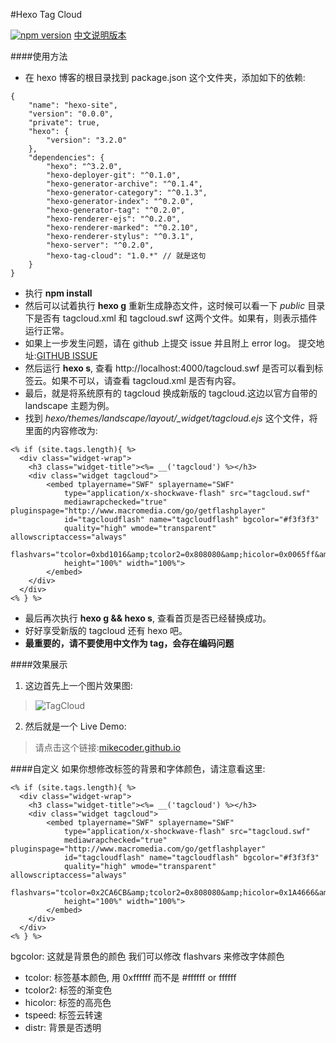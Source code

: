 #Hexo Tag Cloud

[![npm version](https://badge.fury.io/js/hexo-tag-cloud.svg)](https://badge.fury.io/js/hexo-tag-cloud)
[中文说明版本](./README.CN.md)

####使用方法

+ 在 hexo 博客的根目录找到 package.json 这个文件夹，添加如下的依赖:
```
{
    "name": "hexo-site",
    "version": "0.0.0",
    "private": true,
    "hexo": {
        "version": "3.2.0"
    },
    "dependencies": {
        "hexo": "^3.2.0",
        "hexo-deployer-git": "^0.1.0",
        "hexo-generator-archive": "^0.1.4",
        "hexo-generator-category": "^0.1.3",
        "hexo-generator-index": "^0.2.0",
        "hexo-generator-tag": "^0.2.0",
        "hexo-renderer-ejs": "^0.2.0",
        "hexo-renderer-marked": "^0.2.10",
        "hexo-renderer-stylus": "^0.3.1",
        "hexo-server": "^0.2.0",
        "hexo-tag-cloud": "1.0.*" // 就是这句
    }
}
```
+ 执行 **npm install**
+ 然后可以试着执行 **hexo g** 重新生成静态文件，这时候可以看一下 *public* 目录下是否有 tagcloud.xml 和 tagcloud.swf 这两个文件。如果有，则表示插件运行正常。
+ 如果上一步发生问题，请在 github 上提交 issue 并且附上 error log。 提交地址:[GITHUB ISSUE](https://github.com/MikeCoder/hexo-tag-cloud/issues)
+ 然后运行 **hexo s**, 查看 http://localhost:4000/tagcloud.swf 是否可以看到标签云。如果不可以，请查看 tagcloud.xml 是否有内容。
+ 最后，就是将系统原有的 tagcloud 换成新版的 tagcloud.这边以官方自带的 landscape 主题为例。
+ 找到 *hexo/themes/landscape/layout/_widget/tagcloud.ejs* 这个文件，将里面的内容修改为:
```
<% if (site.tags.length){ %>
  <div class="widget-wrap">
    <h3 class="widget-title"><%= __('tagcloud') %></h3>
    <div class="widget tagcloud">
        <embed tplayername="SWF" splayername="SWF"
            type="application/x-shockwave-flash" src="tagcloud.swf"
            mediawrapchecked="true" pluginspage="http://www.macromedia.com/go/getflashplayer"
            id="tagcloudflash" name="tagcloudflash" bgcolor="#f3f3f3"
            quality="high" wmode="transparent" allowscriptaccess="always"
            flashvars="tcolor=0xbd1016&amp;tcolor2=0x808080&amp;hicolor=0x0065ff&amp;tspeed=100&amp;distr=true"
            height="100%" width="100%">
        </embed>
    </div>
  </div>
<% } %>
```
+ 最后再次执行 **hexo g && hexo s**, 查看首页是否已经替换成功。
+ 好好享受新版的 tagcloud 还有 hexo 吧。
+ **最重要的，请不要使用中文作为 tag，会存在编码问题**

####效果展示
1. 这边首先上一个图片效果图:
> ![TagCloud](http://chuantu.biz/t2/33/1458566883x1822613129.png)

2. 然后就是一个 Live Demo:
> 请点击这个链接:[mikecoder.github.io](http://mikecoder.github.io)

####自定义
如果你想修改标签的背景和字体颜色，请注意看这里:
```
<% if (site.tags.length){ %>
  <div class="widget-wrap">
    <h3 class="widget-title"><%= __('tagcloud') %></h3>
    <div class="widget tagcloud">
        <embed tplayername="SWF" splayername="SWF"
            type="application/x-shockwave-flash" src="tagcloud.swf"
            mediawrapchecked="true" pluginspage="http://www.macromedia.com/go/getflashplayer"
            id="tagcloudflash" name="tagcloudflash" bgcolor="#f3f3f3"
            quality="high" wmode="transparent" allowscriptaccess="always"
            flashvars="tcolor=0x2CA6CB&amp;tcolor2=0x808080&amp;hicolor=0x1A4666&amp;tspeed=100&amp;distr=true"
            height="100%" width="100%">
        </embed>
    </div>
  </div>
<% } %>
```
bgcolor: 这就是背景色的颜色
我们可以修改 flashvars 来修改字体颜色
+ tcolor: 标签基本颜色, 用 0xffffff 而不是 #ffffff or ffffff
+ tcolor2: 标签的渐变色
+ hicolor: 标签的高亮色
+ tspeed: 标签云转速
+ distr: 背景是否透明

